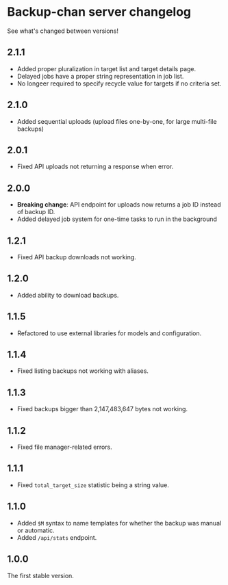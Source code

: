 # Backup-chan server changelog

See what's changed between versions!

## 2.1.1

* Added proper pluralization in target list and target details page.
* Delayed jobs have a proper string representation in job list.
* No longeer required to specify recycle value for targets if no criteria set.

## 2.1.0

* Added sequential uploads (upload files one-by-one, for large multi-file backups)

## 2.0.1

* Fixed API uploads not returning a response when error.

## 2.0.0

* **Breaking change**: API endpoint for uploads now returns a job ID instead of backup ID.
* Added delayed job system for one-time tasks to run in the background

## 1.2.1

* Fixed API backup downloads not working.

## 1.2.0

* Added ability to download backups.

## 1.1.5

* Refactored to use external libraries for models and configuration.

## 1.1.4

* Fixed listing backups not working with aliases.

## 1.1.3

* Fixed backups bigger than 2,147,483,647 bytes not working.

## 1.1.2

* Fixed file manager-related errors.

## 1.1.1

* Fixed `total_target_size` statistic being a string value.

## 1.1.0

* Added `$M` syntax to name templates for whether the backup was manual or automatic.
* Added `/api/stats` endpoint.

## 1.0.0

The first stable version.
